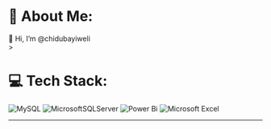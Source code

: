   
# 💫 About Me:
👋 Hi, I’m @chidubayiweli<br>> 


# 💻 Tech Stack:
![MySQL](https://img.shields.io/badge/mysql-4479A1.svg?style=for-the-badge&logo=mysql&logoColor=white) ![MicrosoftSQLServer](https://img.shields.io/badge/Microsoft%20SQL%20Server-CC2927?style=for-the-badge&logo=microsoft%20sql%20server&logoColor=white) ![Power Bi](https://img.shields.io/badge/power_bi-F2C811?style=for-the-badge&logo=powerbi&logoColor=black) ![Microsoft Excel](https://img.shields.io/badge/Microsoft_Excel-217346?style=for-the-badge&logo=microsoft-excel&logoColor=white)


---

<!-- Proudly created with GPRM ( https://gprm.itsvg.in ) -->
<!---
chidubayiweli/chidubayiweli is a ✨ special ✨ repository because its `README.md` (this file) appears on your GitHub profile.
You can click the Preview link to take a look at your changes.
--->
